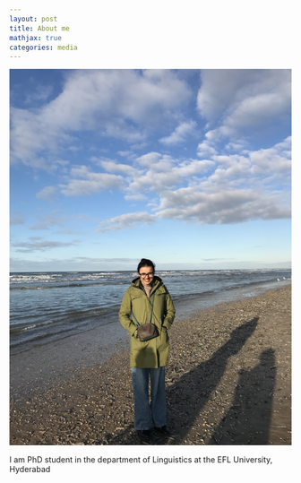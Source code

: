 ```yaml
---
layout: post
title: About me
mathjax: true
categories: media
---
```


![Netherlands](IMG-7777.jpg)

I am PhD student in the department of Linguistics at the EFL University, Hyderabad
